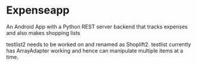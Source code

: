 # Expenseapp
An Android App with a Python REST server backend that tracks expenses and also makes shopping lists



testlist2 needs to be worked on and renamed as Shoplift2. 
testlist currently has ArrayAdapter working and hence can manipulate multiple items at a time.